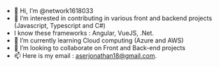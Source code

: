 - 👋 Hi, I’m @network1618033
- 👀 I’m interested in contributing in various front and backend projects (Javascript, Typescript and C#)
- I know these frameworks : Angular, VueJS, .Net.
- 🌱 I’m currently learning Cloud computing (Azure and AWS)
- 💞️ I’m looking to collaborate on Front and Back-end projects
- 📫 Here is my email : aserjonathan18@gmail.com.

<!---
network1618033/network1618033 is a ✨ special ✨ repository because its `README.md` (this file) appears on your GitHub profile.
You can click the Preview link to take a look at your changes.
--->
